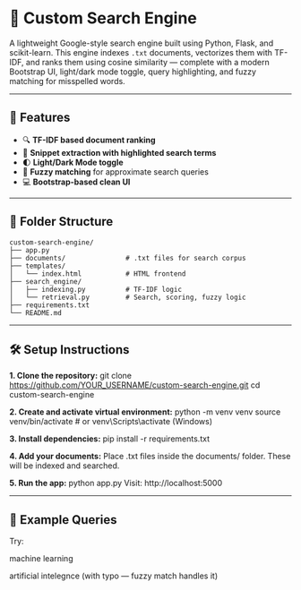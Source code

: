 # 🧠 Custom Search Engine

A lightweight Google-style search engine built using Python, Flask, and scikit-learn. This engine indexes `.txt` documents, vectorizes them with TF-IDF, and ranks them using cosine similarity — complete with a modern Bootstrap UI, light/dark mode toggle, query highlighting, and fuzzy matching for misspelled words.

---

## 🚀 Features

- 🔍 **TF-IDF based document ranking**
- 🔦 **Snippet extraction with highlighted search terms**
- 🌓 **Light/Dark Mode toggle**
- 🧠 **Fuzzy matching** for approximate search queries
- 💻 **Bootstrap-based clean UI**

---

## 📂 Folder Structure

```plaintext
custom-search-engine/
├── app.py
├── documents/               # .txt files for search corpus
├── templates/
│   └── index.html           # HTML frontend
├── search_engine/
│   ├── indexing.py          # TF-IDF logic
│   └── retrieval.py         # Search, scoring, fuzzy logic
├── requirements.txt
└── README.md

````
---
## 🛠️ Setup Instructions

**1. Clone the repository:**
git clone https://github.com/YOUR_USERNAME/custom-search-engine.git
cd custom-search-engine

**2. Create and activate virtual environment:**
python -m venv venv
source venv/bin/activate      # or venv\Scripts\activate (Windows)

**3. Install dependencies:**
pip install -r requirements.txt

**4. Add your documents:**
Place .txt files inside the documents/ folder. These will be indexed and searched.

**5. Run the app:**
python app.py
Visit: http://localhost:5000

---

## 🧠 **Example Queries**

Try:

machine learning

artificial intelegnce (with typo — fuzzy match handles it)
